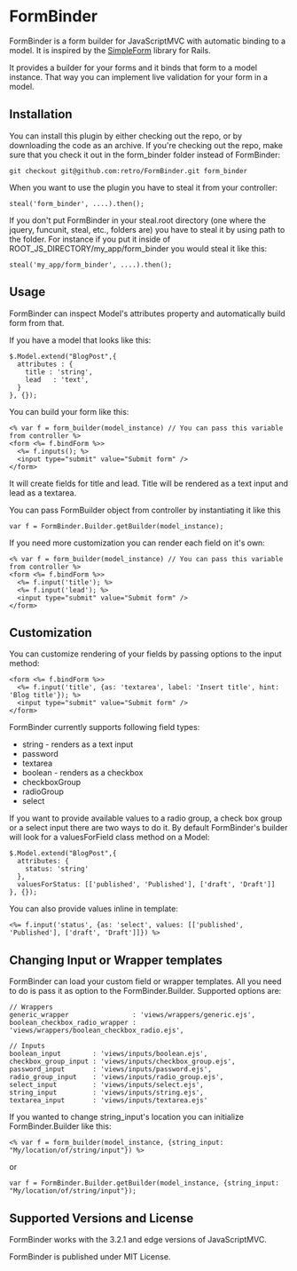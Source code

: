 # FormBinder 

FormBinder is a form builder for JavaScriptMVC with automatic binding to a model. It is inspired by the [SimpleForm](https://github.com/plataformatec/simple_form) library for Rails.

It provides a builder for your forms and it binds that form to a model instance. That way you can implement live validation for your form in a model.

## Installation

You can install this plugin by either checking out the repo, or by downloading the code as an archive. If you're checking out the repo, make sure that you check it out in the form_binder folder instead of FormBinder:

    git checkout git@github.com:retro/FormBinder.git form_binder
    
When you want to use the plugin you have to steal it from your controller: 

    steal('form_binder', ....).then();
    
If you don't put FormBinder in your steal.root directory (one where the jquery, funcunit, steal, etc., folders are) you have to steal it by using path to the folder. For instance if you put it inside of ROOT\_JS\_DIRECTORY/my\_app/form\_binder you would steal it like this: 

    steal('my_app/form_binder', ....).then();

## Usage

FormBinder can inspect Model's attributes property and automatically build form from that.

If you have a model that looks like this:

    $.Model.extend("BlogPost",{
      attributes : { 
        title : 'string',
        lead   : 'text',
      }
    }, {});

You can build your form like this:

    <% var f = form_builder(model_instance) // You can pass this variable from controller %>
    <form <%= f.bindForm %>>
      <%= f.inputs(); %>
      <input type="submit" value="Submit form" />
    </form>

It will create fields for title and lead. Title will be rendered as a text input and lead as a textarea.

You can pass FormBuilder object from controller by instantiating it like this

    var f = FormBinder.Builder.getBuilder(model_instance);

If you need more customization you can render each field on it's own:

    <% var f = form_builder(model_instance) // You can pass this variable from controller %>
    <form <%= f.bindForm %>>
      <%= f.input('title'); %>
      <%= f.input('lead'); %>
      <input type="submit" value="Submit form" />
    </form>

## Customization

You can customize rendering of your fields by passing options to the input method:

    <form <%= f.bindForm %>>
      <%= f.input('title', {as: 'textarea', label: 'Insert title', hint: 'Blog title'}); %>
      <input type="submit" value="Submit form" />
    </form>

FormBinder currently supports following field types:

* string - renders as a text input
* password
* textarea
* boolean - renders as a checkbox
* checkboxGroup
* radioGroup
* select

If you want to provide available values to a radio group, a check box group or a select input there are two ways to do it. By default FormBinder's builder will look for a valuesForField class method on a Model:

    $.Model.extend("BlogPost",{
      attributes: {
        status: 'string'
      },
      valuesForStatus: [['published', 'Published'], ['draft', 'Draft']]
    }, {});

You can also provide values inline in template:
    
    <%= f.input('status', {as: 'select', values: [['published', 'Published'], ['draft', 'Draft']]}) %>
    
## Changing Input or Wrapper templates

FormBinder can load your custom field or wrapper templates. All you need to do is pass it as option to the FormBinder.Builder. Supported options are: 

    // Wrappers
    generic_wrapper                : 'views/wrappers/generic.ejs',
    boolean_checkbox_radio_wrapper : 'views/wrappers/boolean_checkbox_radio.ejs',

    // Inputs
    boolean_input        : 'views/inputs/boolean.ejs',
    checkbox_group_input : 'views/inputs/checkbox_group.ejs',
    password_input       : 'views/inputs/password.ejs',
    radio_group_input    : 'views/inputs/radio_group.ejs',
    select_input         : 'views/inputs/select.ejs',
    string_input         : 'views/inputs/string.ejs',
    textarea_input       : 'views/inputs/textarea.ejs'
    
If you wanted to change string_input's location you can initialize FormBinder.Builder like this: 

    <% var f = form_builder(model_instance, {string_input: "My/location/of/string/input"}) %>

or

    var f = FormBinder.Builder.getBuilder(model_instance, {string_input: "My/location/of/string/input"});


## Supported Versions and License

FormBinder works with the 3.2.1 and edge versions of JavaScriptMVC.

FormBinder is published under MIT License.